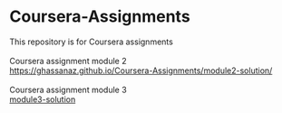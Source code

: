 # Coursera-Assignments
This repository is for Coursera assignments<br><br>
Coursera assignment module 2<br>
https://ghassanaz.github.io/Coursera-Assignments/module2-solution/ <br><br>
Coursera assignment module 3<br>
<a href="https://ghassanaz.github.io/Coursera-Assignments/module3-solution/" target="_blank">module3-solution</a>
